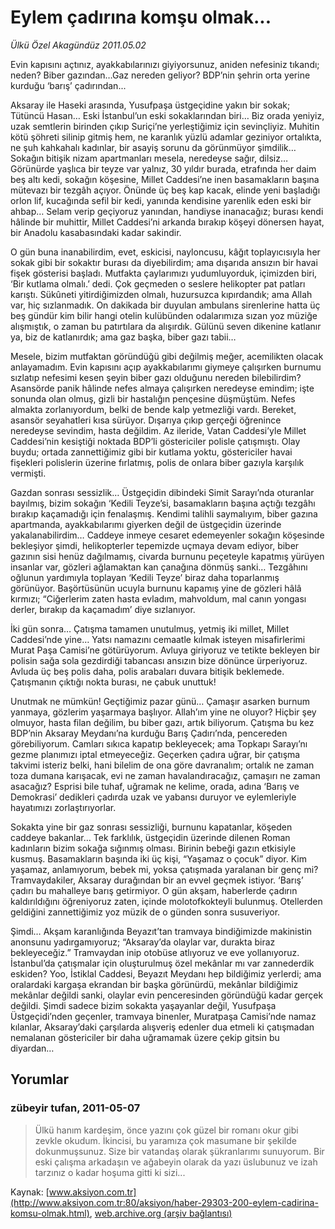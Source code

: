 # Eylem çadırına komşu olmak...

*Ülkü Özel Akagündüz 2011.05.02*

<font class="agenda2NewsSpot">
 Evin kapısını açtınız, ayakkabılarınızı giyiyorsunuz, aniden nefesiniz tıkandı; neden? Biber gazından…Gaz nereden geliyor? BDP’nin şehrin orta yerine kurduğu ‘barış’ çadırından...
</font>
<font class="newsDetail">
 <p>
  <p class="MsoNormal">
   Aksaray ile Haseki arasında, Yusufpaşa üstgeçidine yakın bir sokak; Tütüncü Hasan… Eski İstanbul’un eski sokaklarından biri… Biz orada yeniyiz, uzak semtlerin birinden çıkıp Suriçi’ne yerleştiğimiz için sevinçliyiz. Muhitin kötü şöhreti silinip gitmiş hem, ne karanlık yüzlü adamlar geziniyor ortalıkta, ne şuh kahkahalı kadınlar, bir asayiş sorunu da görünmüyor şimdilik… Sokağın bitişik nizam apartmanları mesela, neredeyse sağır, dilsiz… Görünürde yaşlıca bir teyze var yalnız, 30 yıldır burada, etrafında her daim beş altı kedi, sokağın köşesine, Millet Caddesi’ne inen basamakların başına mütevazı bir tezgâh açıyor. Önünde üç beş kap kacak, elinde yeni başladığı orlon lif, kucağında sefil bir kedi, yanında kendisine yarenlik eden eski bir ahbap… Selam verip geçiyoruz yanından, handiyse inanacağız; burası kendi hâlinde bir muhittir, Millet Caddesi’ni arkanda bırakıp köşeyi dönersen hayat, bir Anadolu kasabasındaki kadar sakindir.
  </p>
  <p class="MsoNormal">
   O gün buna inanabilirdim, evet, eskicisi, nayloncusu, kâğıt toplayıcısıyla her sokak gibi bir sokaktır burası da diyebilirdim; ama dışarıda ansızın bir havai fişek gösterisi başladı. Mutfakta çaylarımızı yudumluyorduk, içimizden biri, ‘Bir kutlama olmalı.’ dedi. Çok geçmeden o seslere helikopter pat patları karıştı. Sükûneti yitirdiğimizden olmalı, huzursuzca kıpırdandık; ama Allah var, hiç sızlanmadık. On dakikada bir duyulan ambulans sirenlerine hatta üç beş gündür kim bilir hangi otelin kulübünden odalarımıza sızan yoz müziğe alışmıştık, o zaman bu patırtılara da alışırdık. Gülünü seven dikenine katlanır ya, biz de katlanırdık; ama gaz başka, biber gazı tabii…
  </p>
  <p class="MsoNormal">
   <span>
   </span>
   Mesele, bizim mutfaktan göründüğü gibi değilmiş meğer, acemilikten olacak anlayamadım. Evin kapısını açıp ayakkabılarımı giymeye çalışırken burnumu sızlatıp nefesimi kesen şeyin biber gazı olduğunu nereden bilebilirdim? Asansörde panik hâlinde nefes almaya çalışırken neredeyse emindim; işte sonunda olan olmuş, gizli bir hastalığın pençesine düşmüştüm. Nefes almakta zorlanıyordum, belki de bende kalp yetmezliği vardı. Bereket, asansör seyahatleri kısa sürüyor. Dışarıya çıkıp gerçeği öğrenince neredeyse sevindim, hasta değildim. Az ileride, Vatan Caddesi’yle Millet Caddesi’nin kesiştiği noktada BDP’li göstericiler polisle çatışmıştı. Olay buydu; ortada zannettiğimiz gibi bir kutlama yoktu, göstericiler havai fişekleri polislerin üzerine fırlatmış, polis de onlara biber gazıyla karşılık vermişti.
  </p>
  <p class="MsoNormal">
   Gazdan sonrası sessizlik… Üstgeçidin dibindeki Simit Sarayı’nda oturanlar bayılmış, bizim sokağın ‘Kedili Teyze’si, basamakların başına açtığı tezgâhı bırakıp kaçamadığı için fenalaşmış. Kendimi talihli saymalıyım, biber gazına apartmanda, ayakkabılarımı giyerken değil de üstgeçidin üzerinde yakalanabilirdim… Caddeye inmeye cesaret edemeyenler sokağın köşesinde bekleşiyor şimdi, helikopterler tepemizde uçmaya devam ediyor, biber gazının sisi henüz dağılmamış, civarda burnunu peçeteyle kapatmış yürüyen insanlar var, gözleri ağlamaktan kan çanağına dönmüş sanki… Tezgâhını oğlunun yardımıyla toplayan ‘Kedili Teyze’ biraz daha toparlanmış görünüyor. Başörtüsünün ucuyla burnunu kapamış yine de gözleri hâlâ kırmızı; “Ciğerlerim zaten hasta evladım, mahvoldum, mal canın yongası derler, bırakıp da kaçamadım’ diye sızlanıyor.
  </p>
  <p class="MsoNormal">
   İki gün sonra… Çatışma tamamen unutulmuş, yetmiş iki millet, Millet Caddesi’nde yine… Yatsı namazını cemaatle kılmak isteyen misafirlerimi Murat Paşa Camisi’ne götürüyorum. Avluya giriyoruz ve tetikte bekleyen bir polisin sağa sola gezdirdiği tabancası ansızın bize dönünce ürperiyoruz. Avluda üç beş polis daha, polis arabaları duvara bitişik beklemede. Çatışmanın çıktığı nokta burası, ne çabuk unuttuk!
  </p>
  <p class="MsoNormal">
   Unutmak ne mümkün! Geçtiğimiz pazar günü… Çamaşır asarken burnum yanmaya, gözlerim yaşarmaya başlıyor. Allah’ım yine ne oluyor? Hiçbir şey olmuyor, hasta filan değilim, bu biber gazı, artık biliyorum. Çatışma bu kez BDP’nin Aksaray Meydanı’na kurduğu Barış Çadırı’nda, pencereden görebiliyorum. Camları sıkıca kapatıp bekleyecek; ama Topkapı Sarayı’nı gezme planımızı iptal etmeyeceğiz. Geçerken çadıra uğrar, bir çatışma takvimi isteriz belki, hani bilelim de ona göre davranalım; ortalık ne zaman toza dumana karışacak, evi ne zaman havalandıracağız, çamaşırı ne zaman asacağız? Esprisi bile tuhaf, uğramak ne kelime, orada, adına ‘Barış ve Demokrasi’ dedikleri çadırda uzak ve yabansı duruyor ve eylemleriyle hayatımızı zorlaştırıyorlar.
  </p>
  <p class="MsoNormal">
   Sokakta yine bir gaz sonrası sessizliği, burnunu kapatanlar, köşeden caddeye bakanlar… Tek farklılık, üstgeçidin üzerinde dilenen Roman kadınların bizim sokağa sığınmış olması. Birinin bebeği gazın etkisiyle kusmuş. Basamakların başında iki üç kişi, “Yaşamaz o çocuk” diyor. Kim yaşamaz, anlamıyorum, bebek mi, yoksa çatışmada yaralanan bir genç mi? Tramvaydakiler, Aksaray durağından bir an evvel geçmek istiyor. ‘Barış’ çadırı bu mahalleye barış getirmiyor. O gün akşam, haberlerde çadırın kaldırıldığını öğreniyoruz zaten, içinde molotofkokteyli bulunmuş. Otellerden geldiğini zannettiğimiz yoz müzik de o günden sonra susuveriyor.
  </p>
  <p class="MsoNormal">
   Şimdi… Akşam karanlığında Beyazıt’tan tramvaya bindiğimizde makinistin anonsunu yadırgamıyoruz; “Aksaray’da olaylar var, durakta biraz bekleyeceğiz.” Tramvaydan inip otobüse atlıyoruz ve eve yollanıyoruz. İstanbul’da çatışmalar için oluşturulmuş özel mekânlar mı var zannederdik eskiden? Yoo, İstiklal Caddesi, Beyazıt Meydanı hep bildiğimiz yerlerdi; ama oralardaki kargaşa ekrandan bir başka görünürdü, mekânlar bildiğimiz mekânlar değildi sanki, olaylar evin penceresinden göründüğü kadar gerçek değildi. Şimdi sadece bizim sokakta yaşayanlar değil, Yusufpaşa Üstgeçidi’nden geçenler, tramvaya binenler, Muratpaşa Camisi’nde namaz kılanlar, Aksaray’daki çarşılarda alışveriş edenler dua etmeli ki çatışmadan nemalanan göstericiler bir daha uğramamak üzere çekip gitsin bu diyardan…
  </p>
 </p>
</font>

## Yorumlar

### zübeyir tufan, 2011-05-07
> Ülkü hanım kardeşim, önce yazını çok güzel bir romanı okur gibi zevkle okudum. İkincisi, bu yaramıza çok masumane bir şekilde dokunmuşsunuz. Size bir vatandaş olarak şükranlarımı sunuyorum.  Bir eski çalışma arkadaşın ve ağabeyin olarak da yazı üslubunuz ve izah tarzınız o kadar hoşuma gitti ki sizi...

Kaynak: [www.aksiyon.com.tr](http://www.aksiyon.com.tr:80/aksiyon/haber-29303-200-eylem-cadirina-komsu-olmak.html), [web.archive.org (arşiv bağlantısı)](http://web.archive.org/web/20110811074824/http://www.aksiyon.com.tr:80/aksiyon/haber-29303-200-eylem-cadirina-komsu-olmak.html)
